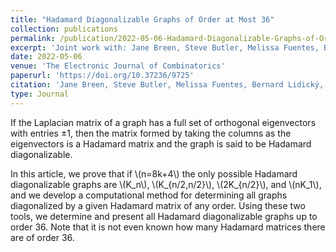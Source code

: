 ```yaml
---
title: "Hadamard Diagonalizable Graphs of Order at Most 36"
collection: publications
permalink: /publication/2022-05-06-Hadamard-Diagonalizable-Graphs-of-Order-at-Most-36
excerpt: 'Joint work with: Jane Breen, Steve Butler, Melissa Fuentes, Bernard Lidický, Michael Phillips, Alexander W. N. Riasanovsky, Sung-Yell Song, Cedar Wiseman and Xiaohong Zhang'
date: 2022-05-06
venue: 'The Electronic Journal of Combinatorics'
paperurl: 'https://doi.org/10.37236/9725'
citation: 'Jane Breen, Steve Butler, Melissa Fuentes, Bernard Lidický, Michael Phillips, Alexander W. N. Riasanovsky, Sung-Yell Song, Ralihe R. Villagrán, Cedar Wiseman and Xiaohong Zhang. &quot;Hadamard Diagonalizable Graphs of Order at Most 36.&quot; <i>The Electronic Journal of Combinatorics</i>. 29(2), P2.16 (2022).'
type: Journal
---
```


If the Laplacian matrix of a graph has a full set of orthogonal eigenvectors with entries $\pm 1$, then the matrix formed by taking the columns as the eigenvectors is a Hadamard matrix and the graph is said to be Hadamard diagonalizable.

In this article, we prove that if \\(n=8k+4\\) the only possible Hadamard diagonalizable graphs are \\(K_n\\), \\(K_{n/2,n/2}\\), \\(2K_{n/2}\\), and \\(nK_1\\), and we develop a computational method for determining all graphs diagonalized by a given Hadamard matrix of any order. Using these two tools, we determine and present all Hadamard diagonalizable graphs up to order 36. Note that it is not even known how many Hadamard matrices there are of order 36.

